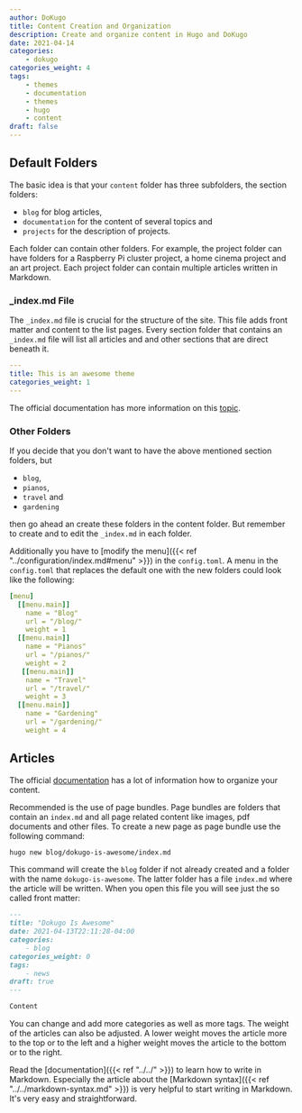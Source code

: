 ```yaml
---
author: DoKugo
title: Content Creation and Organization
description: Create and organize content in Hugo and DoKugo
date: 2021-04-14
categories:
    - dokugo
categories_weight: 4
tags:
    - themes
    - documentation
    - themes
    - hugo
    - content
draft: false
---
```


## Default Folders

The basic idea is that your `content` folder has three subfolders, the section folders:

- `blog` for blog articles,
- `documentation` for the content of several topics and
- `projects` for the description of projects.

Each folder can contain other folders.
For example, the project folder can have folders for a Raspberry Pi cluster project, a home cinema project and an art project.
Each project folder can contain multiple articles written in Markdown.

### _index.md File

The `_index.md` file is crucial for the structure of the site.
This file adds front matter and content to the list pages. 
Every section folder that contains an `_index.md` file will list all articles and and other sections that are direct beneath it. 

```yaml
---
title: This is an awesome theme
categories_weight: 1
---
```

The official documentation has more information on this [topic](https://gohugo.io/content-management/organization/#index-pages-_indexmd).

### Other Folders 

If you decide that you don't want to have the above mentioned section folders, but 

- `blog`,
- `pianos`,
- `travel` and
- `gardening`

then go ahead an create these folders in the content folder. 
But remember to create and to edit the `_index.md` in each folder.

Additionally you have to [modify the menu]({{< ref "../configuration/index.md#menu" >}}) in the `config.toml`.
A menu in the `config.toml` that replaces the default one with the new folders could look like the following:

```yaml
[menu]
  [[menu.main]]
    name = "Blog"
    url = "/blog/"
    weight = 1
  [[menu.main]]
    name = "Pianos"
    url = "/pianos/"
    weight = 2
   [[menu.main]]
    name = "Travel"
    url = "/travel/"
    weight = 3
  [[menu.main]]
    name = "Gardening"
    url = "/gardening/"
    weight = 4
```

## Articles

The official [documentation](https://gohugo.io/content-management/organization/) has a lot of information how to organize your content. 

Recommended is the use of page bundles.
Page bundles are folders that contain an `index.md` and all page related content like images, pdf documents and other files.
To create a new page as page bundle use the following command:

```bash
hugo new blog/dokugo-is-awesome/index.md
```

This command will create the `blog` folder if not already created and a folder with the name `dokugo-is-awesome`.
The latter folder has a file `index.md` where the article will be written. 
When you open this file you will see just the so called front matter:

```md
---
title: "Dokugo Is Awesome"
date: 2021-04-13T22:11:28-04:00
categories:
    - blog
categories_weight: 0
tags:
    - news
draft: true
---

Content
```

You can change and add more categories as well as more tags. 
The weight of the articles can also be adjusted.
A lower weight moves the article more to the top or to the left and a higher weight moves the article to the bottom or to the right.


Read the [documentation]({{< ref "../../" >}}) to learn how to write in Markdown.
Especially the article about the [Markdown syntax]({{< ref "../../markdown-syntax.md" >}}) is very helpful to start writing in Markdown.
It's very easy and straightforward.